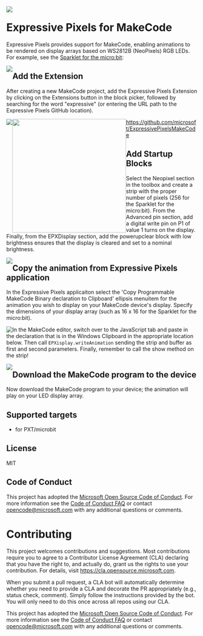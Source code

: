 <img src="https://github.com/microsoft/ExpressivePixelsMakeCode/blob/master/images/EPXGitHubLockup.png" style="float: left; margin-right: 10px;" />

# Expressive Pixels for MakeCode

Expressive Pixels provides support for MakeCode, enabling animations to be rendered on display arrays based on WS2812B (NeoPixels) RGB LEDs. For example, see the [Sparklet for the micro:bit](https://siliconsquared.com/sparkletmicrobit/):

<img src="https://github.com/microsoft/ExpressivePixelsMakeCode/blob/master/images/sparkletPhoto.jpg" style="float: left;" />


## Add the Extension

After creating a new MakeCode project, add the Expressive Pixels Extension by clicking on the Extensions button in the block picker, followed by searching for the word "expressive" (or entering the URL path to the Expressive Pixels GitHub location).

<img src="https://github.com/microsoft/ExpressivePixelsMakeCode/blob/master/images/Docs-MakeCode-Extension.png" style="float: left;" />
<img src="https://github.com/microsoft/ExpressivePixelsMakeCode/blob/master/images/Docs-MakeCode-ExtensionURL.png" style="float: left;"  width="300"/>

https://github.com/microsoft/ExpressivePixelsMakeCode 

## Add Startup Blocks

Select the Neopixel section in the toolbox and create a strip with the proper number of pixels (256 for the Sparklet for the micro:bit).  From the Advanced pin section, add a digital write pin on P1 of value 1 turns on the display. Finally, from the EPXDisplay section, add the powerupclear block with low brightness ensures that the display is cleared and set to a nominal brightness.

<img src="https://github.com/microsoft/ExpressivePixelsMakeCode/blob/master/images/Docs-MakeCode-Startup.png" style="float: left;" />

## Copy the animation from Expressive Pixels application 

In the Expressive Pixels applicaiton select the 'Copy Programmable MakeCode Binary declaration to Clipboard' ellipsis menuitem for the animation you wish to display on your MakeCode device's display. Specify the dimensions of your display array (such as 16 x 16 for the Sparklet for the micro:bit). 

In the MakeCode editor, switch over to the JavaScript tab <img src="https://github.com/microsoft/ExpressivePixelsMakeCode/blob/master/images/Docs-MakeCode-Javascript.png" style="float: left;" /> and paste in the declaration that is in the Windows Clipboard in the appropriate location below. Then call `EPXisplay.writeAnimation` sending the strip and buffer as first and second parameters.  Finally, remember to call the show method on the strip!

<img src="https://github.com/microsoft/ExpressivePixelsMakeCode/blob/master/images/Docs-MakeCode-JScript.png" style="float: left;" />

## Download the MakeCode program to the device

Now download the MakeCode program to your device; the animation will play on your LED display array. 

## Supported targets

* for PXT/microbit

## License

MIT

## Code of Conduct

This project has adopted the [Microsoft Open Source Code of Conduct](https://opensource.microsoft.com/codeofconduct/). For more information see the [Code of Conduct FAQ](https://opensource.microsoft.com/codeofconduct/faq/) or contact [opencode@microsoft.com](mailto:opencode@microsoft.com) with any additional questions or comments.

# Contributing

This project welcomes contributions and suggestions.  Most contributions require you to agree to a
Contributor License Agreement (CLA) declaring that you have the right to, and actually do, grant us
the rights to use your contribution. For details, visit https://cla.opensource.microsoft.com.

When you submit a pull request, a CLA bot will automatically determine whether you need to provide
a CLA and decorate the PR appropriately (e.g., status check, comment). Simply follow the instructions
provided by the bot. You will only need to do this once across all repos using our CLA.

This project has adopted the [Microsoft Open Source Code of Conduct](https://opensource.microsoft.com/codeofconduct/).
For more information see the [Code of Conduct FAQ](https://opensource.microsoft.com/codeofconduct/faq/) or
contact [opencode@microsoft.com](mailto:opencode@microsoft.com) with any additional questions or comments.


